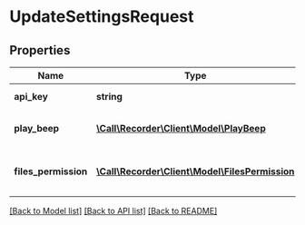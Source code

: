 # UpdateSettingsRequest

## Properties
Name | Type | Description | Notes
------------ | ------------- | ------------- | -------------
**api_key** | **string** |  | [default to '']
**play_beep** | [**\Call\Recorder\Client\Model\PlayBeep**](PlayBeep.md) |  | [optional] [default to 'no']
**files_permission** | [**\Call\Recorder\Client\Model\FilesPermission**](FilesPermission.md) |  | [optional] [default to 'private']

[[Back to Model list]](../README.md#documentation-for-models) [[Back to API list]](../README.md#documentation-for-api-endpoints) [[Back to README]](../README.md)


